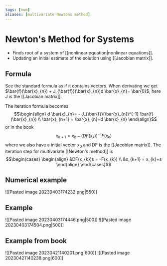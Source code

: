 ```yaml
---
tags: [num]
aliases: [multivariate Newtons method]
---
```

# Newton's Method for Systems
- Finds root of a system of [[nonlinear equation|nonlinear equations]].
- Updating an initial estimate of the solution using [[Jacobian matrix]].

## Formula
See the standard formula as if it contains vectors. When derivating we get $\bar{f}(\bar{x}_{n}) + J_{\bar{f}}(\bar{x}_{n})d \bar{x}_{n}= \bar{0}$, here J is the [[Jacobian matrix]].

The iteration formula becomes $$\begin{align} d \bar{x}_{n}= - J_{\bar{f}}(\bar{x}_{n})^{-1} \bar{f}(\bar{x}_{n}) \\ \bar{x}_{n+1} = \bar{x}_{n}+d \bar{x}_{n} \end{align}$$or in the book $$x_{k+1}=x_{k}- (DF(x_{k}))^{-1}F(x_{k})$$where we also have a initial vector $x_{0}$ and DF is the [[Jacobian matrix]]. The iteration step for multivariate [[Newton's method]] is $$\begin{cases} \begin{align} &DF(x_{k})s = -F(x_{k}) \\ &x_{k+1} = x_{k}+s \end{align} \end{cases}$$

## Numerical example
![[Pasted image 20230403174232.png|550]]

## Example
![[Pasted image 20230403174446.png|500]]
![[Pasted image 20230403174504.png|500]]

## Example from book
![[Pasted image 20230421140201.png|600]]
![[Pasted image 20230421140238.png|600]]

